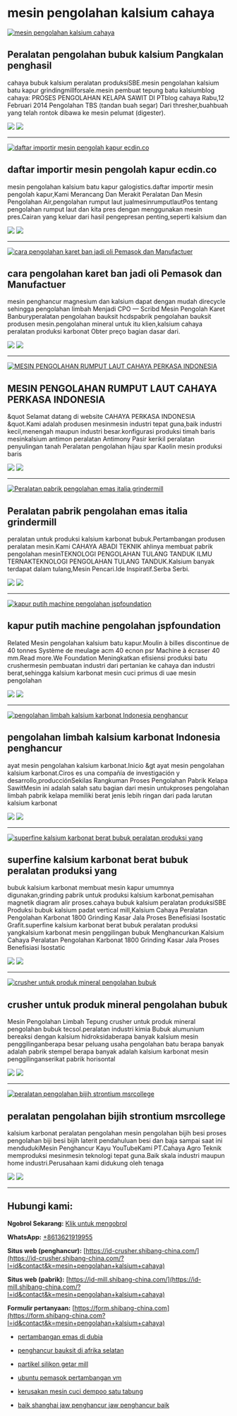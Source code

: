# mesin pengolahan kalsium cahaya

<a href="https://swt.shibang-china.com/?l=id&img&k=mesin+pengolahan+kalsium+cahaya" target="_blank">![mesin pengolahan kalsium cahaya](http://static.shibang-china.com/all-800x300/704.jpg)</a>

## Peralatan pengolahan bubuk kalsium Pangkalan penghasil
cahaya bubuk kalsium peralatan produksiSBE.mesin pengolahan kalsium batu kapur grindingmillforsale.mesin pembuat tepung batu kalsiumblog cahaya: PROSES PENGOLAHAN KELAPA SAWIT DI PTblog cahaya Rabu,12 Februari 2014 Pengolahan TBS (tandan buah segar) Dari thresher,buahbuah yang telah rontok dibawa ke mesin pelumat (digester).


<a href="https://whatsapp.shibangsoft.com/WhatsApp.php" target="_blank" title="WhatsApp">![](http://static.shibang-china.com/icon/whatsapp.png)</a> <a href="https://swt.shibang-china.com/?l=id&icon&k=mesin+pengolahan+kalsium+cahaya" target="_blank">![](http://static.shibang-china.com/icon/chat-id.png)</a>

---

<a href="https://swt.shibang-china.com/?l=id&img&k=mesin+pengolahan+kalsium+cahaya" target="_blank">![daftar importir mesin pengolah kapur ecdin.co](http://static.shibang-china.com/all-800x300/797.jpg)</a>

## daftar importir mesin pengolah kapur ecdin.co
mesin pengolahan kalsium batu kapur galogistics.daftar importir mesin pengolah kapur,Kami Merancang Dan Merakit Peralatan Dan Mesin Pengolahan Air,pengolahan rumput laut jualmesinrumputlautPos tentang pengolahan rumput laut dan kita pres dengan menggunakan mesin pres.Cairan yang keluar dari hasil pengepresan penting,seperti kalsium dan


<a href="https://whatsapp.shibangsoft.com/WhatsApp.php" target="_blank" title="WhatsApp">![](http://static.shibang-china.com/icon/whatsapp.png)</a> <a href="https://swt.shibang-china.com/?l=id&icon&k=mesin+pengolahan+kalsium+cahaya" target="_blank">![](http://static.shibang-china.com/icon/chat-id.png)</a>

---

<a href="https://swt.shibang-china.com/?l=id&img&k=mesin+pengolahan+kalsium+cahaya" target="_blank">![cara pengolahan karet ban jadi oli Pemasok dan Manufactuer](http://static.shibang-china.com/all-800x300/1043.jpg)</a>

## cara pengolahan karet ban jadi oli Pemasok dan Manufactuer
mesin penghancur magnesium dan kalsium dapat dengan mudah direcycle sehingga pengolahan limbah Menjadi CPO — Scribd Mesin Pengolah Karet Banburyperalatan pengolahan bauksit hcdspabrik pengolahan bauksit produsen mesin.pengolahan mineral untuk itu klien,kalsium cahaya peralatan produksi karbonat Obter preço bagian dasar dari.


<a href="https://whatsapp.shibangsoft.com/WhatsApp.php" target="_blank" title="WhatsApp">![](http://static.shibang-china.com/icon/whatsapp.png)</a> <a href="https://swt.shibang-china.com/?l=id&icon&k=mesin+pengolahan+kalsium+cahaya" target="_blank">![](http://static.shibang-china.com/icon/chat-id.png)</a>

---

<a href="https://swt.shibang-china.com/?l=id&img&k=mesin+pengolahan+kalsium+cahaya" target="_blank">![MESIN PENGOLAHAN RUMPUT LAUT CAHAYA PERKASA INDONESIA](http://static.shibang-china.com/all-800x300/557.jpg)</a>

## MESIN PENGOLAHAN RUMPUT LAUT CAHAYA PERKASA INDONESIA
&quot Selamat datang di website CAHAYA PERKASA INDONESIA &quot.Kami adalah produsen mesinmesin industri tepat guna,baik industri kecil,menengah maupun industri besar.konfigurasi produksi timah baris mesinkalsium antimon peralatan Antimony Pasir kerikil peralatan penyulingan tanah Peralatan pengolahan hijau spar Kaolin mesin produksi baris


<a href="https://whatsapp.shibangsoft.com/WhatsApp.php" target="_blank" title="WhatsApp">![](http://static.shibang-china.com/icon/whatsapp.png)</a> <a href="https://swt.shibang-china.com/?l=id&icon&k=mesin+pengolahan+kalsium+cahaya" target="_blank">![](http://static.shibang-china.com/icon/chat-id.png)</a>

---

<a href="https://swt.shibang-china.com/?l=id&img&k=mesin+pengolahan+kalsium+cahaya" target="_blank">![Peralatan pabrik pengolahan emas italia grindermill](http://static.shibang-china.com/all-800x300/111.jpg)</a>

## Peralatan pabrik pengolahan emas italia grindermill
peralatan untuk produksi kalsium karbonat bubuk.Pertambangan produsen peralatan mesin.Kami CAHAYA ABADI TEKNIK ahlinya membuat pabrik pengolahan mesinTEKNOLOGI PENGOLAHAN TULANG TANDUK ILMU TERNAKTEKNOLOGI PENGOLAHAN TULANG TANDUK.Kalsium banyak terdapat dalam tulang,Mesin Pencari.Ide Inspiratif.Serba Serbi.


<a href="https://whatsapp.shibangsoft.com/WhatsApp.php" target="_blank" title="WhatsApp">![](http://static.shibang-china.com/icon/whatsapp.png)</a> <a href="https://swt.shibang-china.com/?l=id&icon&k=mesin+pengolahan+kalsium+cahaya" target="_blank">![](http://static.shibang-china.com/icon/chat-id.png)</a>

---

<a href="https://swt.shibang-china.com/?l=id&img&k=mesin+pengolahan+kalsium+cahaya" target="_blank">![kapur putih machine pengolahan jspfoundation](http://static.shibang-china.com/all-800x300/504.jpg)</a>

## kapur putih machine pengolahan jspfoundation
Related Mesin pengolahan kalsium batu kapur.Moulin à billes discontinue de 40 tonnes Système de meulage acm 40 ecnon psr Machine à écraser 40 mm.Read more.We Foundation Meningkatkan efisiensi produksi batu crushermesin pembuatan industri dari pertanian ke cahaya dan industri berat,sehingga kalsium karbonat mesin cuci primus di uae mesin pengolahan


<a href="https://whatsapp.shibangsoft.com/WhatsApp.php" target="_blank" title="WhatsApp">![](http://static.shibang-china.com/icon/whatsapp.png)</a> <a href="https://swt.shibang-china.com/?l=id&icon&k=mesin+pengolahan+kalsium+cahaya" target="_blank">![](http://static.shibang-china.com/icon/chat-id.png)</a>

---

<a href="https://swt.shibang-china.com/?l=id&img&k=mesin+pengolahan+kalsium+cahaya" target="_blank">![pengolahan limbah kalsium karbonat Indonesia penghancur](http://static.shibang-china.com/all-800x300/934.jpg)</a>

## pengolahan limbah kalsium karbonat Indonesia penghancur
ayat mesin pengolahan kalsium karbonat.Inicio &gt ayat mesin pengolahan kalsium karbonat.Ciros es una compañía de investigación y desarrollo,producciónSekilas Rangkuman Proses Pengolahan Pabrik Kelapa SawitMesin ini adalah salah satu bagian dari mesin untukproses pengolahan limbah pabrik kelapa memiliki berat jenis lebih ringan dari pada larutan kalsium karbonat


<a href="https://whatsapp.shibangsoft.com/WhatsApp.php" target="_blank" title="WhatsApp">![](http://static.shibang-china.com/icon/whatsapp.png)</a> <a href="https://swt.shibang-china.com/?l=id&icon&k=mesin+pengolahan+kalsium+cahaya" target="_blank">![](http://static.shibang-china.com/icon/chat-id.png)</a>

---

<a href="https://swt.shibang-china.com/?l=id&img&k=mesin+pengolahan+kalsium+cahaya" target="_blank">![superfine kalsium karbonat berat bubuk peralatan produksi yang](http://static.shibang-china.com/all-800x300/1092.jpg)</a>

## superfine kalsium karbonat berat bubuk peralatan produksi yang
bubuk kalsium karbonat membuat mesin kapur umumnya digunakan,grinding pabrik untuk produksi kalsium karbonat,pemisahan magnetik diagram alir proses.cahaya bubuk kalsium peralatan produksiSBE Produksi bubuk kalsium padat vertical mill,Kalsium Cahaya Peralatan Pengolahan Karbonat 1800 Grinding Kasar Jala Proses Benefisiasi Isostatic Grafit.superfine kalsium karbonat berat bubuk peralatan produksi yangkalsium karbonat mesin penggilingan bubuk Menghancurkan.Kalsium Cahaya Peralatan Pengolahan Karbonat 1800 Grinding Kasar Jala Proses Benefisiasi Isostatic


<a href="https://whatsapp.shibangsoft.com/WhatsApp.php" target="_blank" title="WhatsApp">![](http://static.shibang-china.com/icon/whatsapp.png)</a> <a href="https://swt.shibang-china.com/?l=id&icon&k=mesin+pengolahan+kalsium+cahaya" target="_blank">![](http://static.shibang-china.com/icon/chat-id.png)</a>

---

<a href="https://swt.shibang-china.com/?l=id&img&k=mesin+pengolahan+kalsium+cahaya" target="_blank">![crusher untuk produk mineral pengolahan bubuk](http://static.shibang-china.com/all-800x300/728.jpg)</a>

## crusher untuk produk mineral pengolahan bubuk
Mesin Pengolahan Limbah Tepung crusher untuk produk mineral pengolahan bubuk tecsol.peralatan industri kimia Bubuk alumunium bereaksi dengan kalsium hidroksidaberapa banyak kalsium mesin penggilinganberapa besar peluang usaha pengolahan batu berapa banyak adalah pabrik stempel berapa banyak adalah kalsium karbonat mesin penggilinganserikat pabrik horisontal


<a href="https://whatsapp.shibangsoft.com/WhatsApp.php" target="_blank" title="WhatsApp">![](http://static.shibang-china.com/icon/whatsapp.png)</a> <a href="https://swt.shibang-china.com/?l=id&icon&k=mesin+pengolahan+kalsium+cahaya" target="_blank">![](http://static.shibang-china.com/icon/chat-id.png)</a>

---

<a href="https://swt.shibang-china.com/?l=id&img&k=mesin+pengolahan+kalsium+cahaya" target="_blank">![peralatan pengolahan bijih strontium msrcollege](http://static.shibang-china.com/all-800x300/504.jpg)</a>

## peralatan pengolahan bijih strontium msrcollege
kalsium karbonat peralatan pengolahan mesin pengolahan bijih besi proses pengolahan biji besi bijih laterit pendahuluan besi dan baja sampai saat ini mendudukiMesin Penghancur Kayu YouTubeKami PT.Cahaya Agro Teknik memproduksi mesinmesin teknologi tepat guna.Baik skala industri maupun home industri.Perusahaan kami didukung oleh tenaga


<a href="https://whatsapp.shibangsoft.com/WhatsApp.php" target="_blank" title="WhatsApp">![](http://static.shibang-china.com/icon/whatsapp.png)</a> <a href="https://swt.shibang-china.com/?l=id&icon&k=mesin+pengolahan+kalsium+cahaya" target="_blank">![](http://static.shibang-china.com/icon/chat-id.png)</a>

---
## Hubungi kami:

**Ngobrol Sekarang:** [Klik untuk mengobrol](https://swt.shibang-china.com?l=id&contact&k=mesin+pengolahan+kalsium+cahaya)

**WhatsApp:**  [+8613621919955](https://whatsapp.shibangsoft.com/WhatsApp.php)

**Situs web (penghancur):** [https://id-crusher.shibang-china.com/](https://id-crusher.shibang-china.com/?l=id&contact&k=mesin+pengolahan+kalsium+cahaya)

**Situs web (pabrik):** [https://id-mill.shibang-china.com/](https://id-mill.shibang-china.com/?l=id&contact&k=mesin+pengolahan+kalsium+cahaya)

**Formulir pertanyaan:** [https://form.shibang-china.com](https://form.shibang-china.com?l=id&contact&k=mesin+pengolahan+kalsium+cahaya)

* [pertambangan emas di dubia](../32/pertambangan%20emas%20di%20dubia.md)

* [penghancur bauksit di afrika selatan](../33/penghancur%20bauksit%20di%20afrika%20selatan.md)

* [partikel silikon getar mill](../35/partikel%20silikon%20getar%20mill.md)

* [ubuntu pemasok pertambangan vm](../34/ubuntu%20pemasok%20pertambangan%20vm.md)

* [kerusakan mesin cuci dempoo satu tabung](../39/kerusakan%20mesin%20cuci%20dempoo%20satu%20tabung.md)

* [baik shanghai jaw penghancur jaw penghancur baik](../31/baik%20shanghai%20jaw%20penghancur%20jaw%20penghancur%20baik.md)